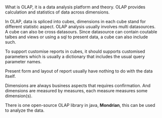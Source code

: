 What is OLAP, it is a data analysis platform and theory. OLAP provides calculation and statistics of data across dimensions.

In OLAP, data is spliced into cubes, dimensions in each cube stand for different statistic aspect.
OLAP analysis usually involves multi datasources. A cube can also be cross datasours.
Since datasource can contain coutable talbes and views or using a sql to present data, a cube can also include such.

To support customise reports in cubes, it should supports customised parameters which is usually a dictionary that includes the usual query parameter names.

Present form and layout of report usually have nothing to do with the data itself.

Dimensions are always business aspects that requires confirmation. And dimensions are measured by measures, each measure measures some dimension(s).

There is one open-source OLAP library in java, **Mondrian**, this can be used to analyze the data.
